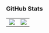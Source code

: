 ###  GitHub Stats
<table>
  <tr>
    <td>
      <img align="top" src="https://github-readme-stats.vercel.app/api/top-langs/?username=Kuldeep9071&layout=compact&theme=radical&card_width=320" />
    </td>
    <td>
      <img align="top" src="https://github-readme-stats.vercel.app/api?username=Kuldeep9071&show_icons=true&theme=radical&hide=prs" />
    </td>
  </tr>
</table>

